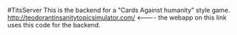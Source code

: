 #TitsServer
This is the backend for a "Cards Against humanity" style game.
http://teodorantinsanitytopicsimulator.com/ <---- the webapp on this link uses this code for the backend.
